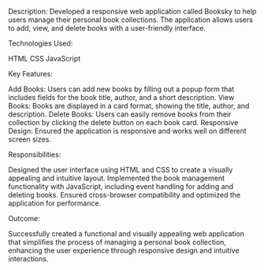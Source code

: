 Description:
Developed a responsive web application called Booksky to help users manage their personal book collections. The application allows users to add, view, and delete books with a user-friendly interface.

Technologies Used:

HTML
CSS
JavaScript

Key Features:

Add Books: Users can add new books by filling out a popup form that includes fields for the book title, author, and a short description.
View Books: Books are displayed in a card format, showing the title, author, and description.
Delete Books: Users can easily remove books from their collection by clicking the delete button on each book card.
Responsive Design: Ensured the application is responsive and works well on different screen sizes.

Responsibilities:

Designed the user interface using HTML and CSS to create a visually appealing and intuitive layout.
Implemented the book management functionality with JavaScript, including event handling for adding and deleting books.
Ensured cross-browser compatibility and optimized the application for performance.

Outcome:

Successfully created a functional and visually appealing web application that simplifies the process of managing a personal book collection, enhancing the user experience through responsive design and intuitive interactions.
